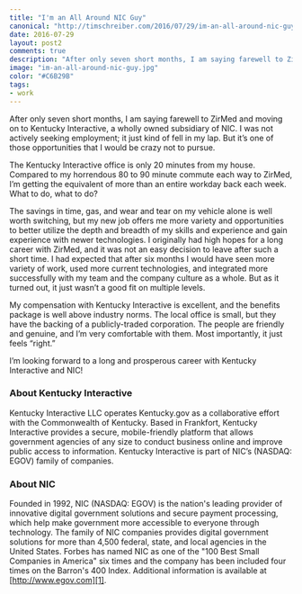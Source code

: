 ```yaml
--- 
title: "I'm an All Around NIC Guy"
canonical: "http://timschreiber.com/2016/07/29/im-an-all-around-nic-guy/"
date: 2016-07-29
layout: post2
comments: true
description: "After only seven short months, I am saying farewell to ZirMed and moving on to Kentucky Interactive, a wholly owned subsidiary of NIC. Kentucky Interactive operates Kentucky.gov as a collaborative effort with the Commonwealth of Kentucky."
image: "im-an-all-around-nic-guy.jpg"
color: "#C6B29B"
tags:
- work
---
```


After only seven short months, I am saying farewell to ZirMed and moving on to Kentucky Interactive, a wholly owned subsidiary of NIC. I was not actively seeking employment; it just kind of fell in my lap. But it’s one of those opportunities that I would be crazy not to pursue.

The Kentucky Interactive office is only 20 minutes from my house. Compared to my horrendous 80 to 90 minute commute each way to ZirMed, I’m getting the equivalent of more than an entire workday back each week. What to do, what to do?

The savings in time, gas, and wear and tear on my vehicle alone is well worth switching, but my new job offers me more variety and opportunities to better utilize the depth and breadth of my skills and experience and gain experience with newer technologies. I originally had high hopes for a long career with ZirMed, and it was not an easy decision to leave after such a short time. I had expected that after six months I would have seen more variety of work, used more current technologies, and integrated more successfully with my team and the company culture as a whole. But as it turned out, it just wasn’t a good fit on multiple levels.

My compensation with Kentucky Interactive is excellent, and the benefits package is well above industry norms. The local office is small, but they have the backing of a publicly-traded corporation. The people are friendly and genuine, and I’m very comfortable with them. Most importantly, it just feels “right.”

I’m looking forward to a long and prosperous career with Kentucky Interactive and NIC!

### About Kentucky Interactive

Kentucky Interactive LLC operates Kentucky.gov as a collaborative effort with the Commonwealth of Kentucky. Based in Frankfort, Kentucky Interactive provides a secure, mobile-friendly platform that allows government agencies of any size to conduct business online and improve public access to information. Kentucky Interactive is part of NIC’s (NASDAQ: EGOV) family of companies.

### About NIC

Founded in 1992, NIC (NASDAQ: EGOV) is the nation's leading provider of innovative digital government solutions and secure payment processing, which help make government more accessible to everyone through technology. The family of NIC companies provides digital government solutions for more than 4,500 federal, state, and local agencies in the United States. Forbes has named NIC as one of the "100 Best Small Companies in America" six times and the company has been included four times on the Barron's 400 Index. Additional information is available at [http://www.egov.com][1].

[1]: http://www.egov.com
